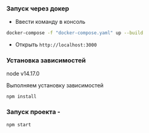 ### Запуск через докер

- Ввести команду в консоль

```bash
docker-compose -f "docker-compose.yaml" up --build
```

- Открыть `http://localhost:3000`

### Установка зависимостей

node v14.17.0

Выполняем установку зависимостей

```
npm install
```

### Запуск проекта -

```
npm start
```
